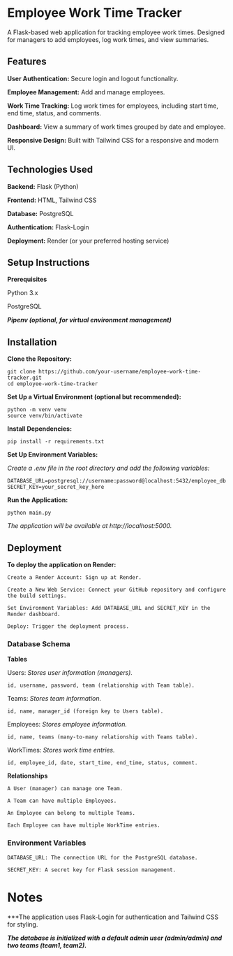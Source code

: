 # Employee Work Time Tracker

A Flask-based web application for tracking employee work times. Designed for managers to add employees, log work times, and view summaries.
## Features

**User Authentication:** Secure login and logout functionality.

**Employee Management:** Add and manage employees.

**Work Time Tracking:** Log work times for employees, including start time, end time, status, and comments.

**Dashboard:** View a summary of work times grouped by date and employee.

**Responsive Design:** Built with Tailwind CSS for a responsive and modern UI.

## Technologies Used

**Backend:** Flask (Python)

**Frontend:** HTML, Tailwind CSS

**Database:** PostgreSQL

**Authentication:** Flask-Login

**Deployment:** Render (or your preferred hosting service)

## Setup Instructions

**Prerequisites**

Python 3.x

PostgreSQL

***Pipenv (optional, for virtual environment management)***

## Installation

**Clone the Repository:**

    git clone https://github.com/your-username/employee-work-time-tracker.git
    cd employee-work-time-tracker

**Set Up a Virtual Environment (optional but recommended):**
    
    python -m venv venv
    source venv/bin/activate

**Install Dependencies:**

    pip install -r requirements.txt

**Set Up Environment Variables:**
  
*Create a .env file in the root directory and add the following variables:*

    DATABASE_URL=postgresql://username:password@localhost:5432/employee_db
    SECRET_KEY=your_secret_key_here

**Run the Application:**

    python main.py

*The application will be available at http://localhost:5000.*

## Deployment

**To deploy the application on Render:**

    Create a Render Account: Sign up at Render.

    Create a New Web Service: Connect your GitHub repository and configure the build settings.

    Set Environment Variables: Add DATABASE_URL and SECRET_KEY in the Render dashboard.

    Deploy: Trigger the deployment process.

### Database Schema

**Tables**

Users: *Stores user information (managers).*

    id, username, password, team (relationship with Team table).

Teams: *Stores team information.*

    id, name, manager_id (foreign key to Users table).

Employees: *Stores employee information.*

    id, name, teams (many-to-many relationship with Teams table).

WorkTimes: *Stores work time entries.*

    id, employee_id, date, start_time, end_time, status, comment.

**Relationships**

    A User (manager) can manage one Team.

    A Team can have multiple Employees.

    An Employee can belong to multiple Teams.

    Each Employee can have multiple WorkTime entries.

### Environment Variables

    DATABASE_URL: The connection URL for the PostgreSQL database.

    SECRET_KEY: A secret key for Flask session management.

# Notes

***The application uses Flask-Login for authentication and Tailwind CSS for styling.

***The database is initialized with a default admin user (admin/admin) and two teams (team1, team2).***
